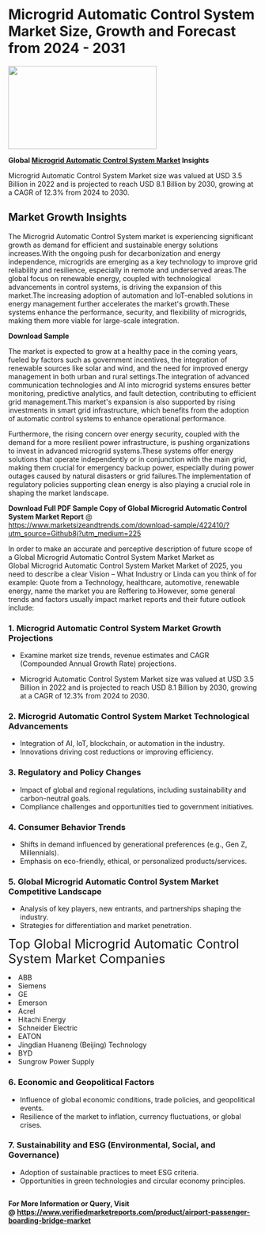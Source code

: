 <H1>Microgrid Automatic Control System Market Size, Growth and Forecast from 2024 - 2031</H1><img class="aligncenter size-medium wp-image-584254" src="https://thirdeyenews.in/wp-content/uploads/2024/09/Global-Market-Research-300x168.jpeg" alt="" width="300" height="168" /><p><strong>Global&nbsp;<a href="https://www.marketsizeandtrends.com/download-sample/422410/?utm_source=Github8j?utm_medium=225">Microgrid Automatic Control System Market</a> Insights</strong></p><p>Microgrid Automatic Control System Market size was valued at USD 3.5 Billion in 2022 and is projected to reach USD 8.1 Billion by 2030, growing at a CAGR of 12.3% from 2024 to 2030.</p><p><h2>Market Growth Insights</h2> <p>The Microgrid Automatic Control System market is experiencing significant growth as demand for efficient and sustainable energy solutions increases.With the ongoing push for decarbonization and energy independence, microgrids are emerging as a key technology to improve grid reliability and resilience, especially in remote and underserved areas.The global focus on renewable energy, coupled with technological advancements in control systems, is driving the expansion of this market.The increasing adoption of automation and IoT-enabled solutions in energy management further accelerates the market's growth.These systems enhance the performance, security, and flexibility of microgrids, making them more viable for large-scale integration.</p> <p><strong>Download Sample</strong></p> <p>The market is expected to grow at a healthy pace in the coming years, fueled by factors such as government incentives, the integration of renewable sources like solar and wind, and the need for improved energy management in both urban and rural settings.The integration of advanced communication technologies and AI into microgrid systems ensures better monitoring, predictive analytics, and fault detection, contributing to efficient grid management.This market's expansion is also supported by rising investments in smart grid infrastructure, which benefits from the adoption of automatic control systems to enhance operational performance.</p> <p>Furthermore, the rising concern over energy security, coupled with the demand for a more resilient power infrastructure, is pushing organizations to invest in advanced microgrid systems.These systems offer energy solutions that operate independently or in conjunction with the main grid, making them crucial for emergency backup power, especially during power outages caused by natural disasters or grid failures.The implementation of regulatory policies supporting clean energy is also playing a crucial role in shaping the market landscape.</p> <p><span class=""><strong>Download Full PDF Sample Copy of Global Microgrid Automatic Control System Market Report</strong> @ <a href="https://www.marketsizeandtrends.com/download-sample/422410/?utm_source=Github8j?utm_medium=225" target="_blank">https://www.marketsizeandtrends.com/download-sample/422410/?utm_source=Github8j?utm_medium=225</a></span></p><p>In order to make an accurate and perceptive description of future scope of a Global&nbsp;Microgrid Automatic Control System Market Market as Global&nbsp;Microgrid Automatic Control System Market Market of 2025, you need to describe a clear Vision &ndash; What Industry or Linda can you think of for example: Quote from a Technology, healthcare, automotive, renewable energy, name the market you are Reffering to.However, some general trends and factors usually impact market reports and their future outlook include:</p><h3>1.&nbsp;<strong>Microgrid Automatic Control System Market Growth Projections</strong></h3><ul><li>Examine market size trends, revenue estimates and CAGR (Compounded Annual Growth Rate) projections.</li><li><p>Microgrid Automatic Control System Market size was valued at USD 3.5 Billion in 2022 and is projected to reach USD 8.1 Billion by 2030, growing at a CAGR of 12.3% from 2024 to 2030.</p></li></ul><h3>2.&nbsp;<strong>Microgrid Automatic Control System Market Technological Advancements</strong></h3><ul><li>Integration of AI, IoT, blockchain, or automation in the industry.</li><li>Innovations driving cost reductions or improving efficiency.</li></ul><h3>3.&nbsp;<strong>Regulatory and Policy Changes</strong></h3><ul><li>Impact of global and regional regulations, including sustainability and carbon-neutral goals.</li><li>Compliance challenges and opportunities tied to government initiatives.</li></ul><h3>4.&nbsp;<strong>Consumer Behavior Trends</strong></h3><ul><li>Shifts in demand influenced by generational preferences (e.g., Gen Z, Millennials).</li><li>Emphasis on eco-friendly, ethical, or personalized products/services.</li></ul><h3>5.&nbsp;<strong>Global Microgrid Automatic Control System Market Competitive Landscape</strong></h3><ul><li>Analysis of key players, new entrants, and partnerships shaping the industry.</li><li>Strategies for differentiation and market penetration.</li></ul><p data-pm-slice="1 1 []"><span style="color: inherit; font-family: inherit; font-size: 25px;">Top Global Microgrid Automatic Control System Market Companies</span></p><div class="" data-test-id=""><p><li>ABB</li><li> Siemens</li><li> GE</li><li> Emerson</li><li> Acrel</li><li> Hitachi Energy</li><li> Schneider Electric</li><li> EATON</li><li> Jingdian Huaneng (Beijing) Technology</li><li> BYD</li><li> Sungrow Power Supply</li></p></div><h3>6.&nbsp;<strong>Economic and Geopolitical Factors</strong></h3><ul><li>Influence of global economic conditions, trade policies, and geopolitical events.</li><li>Resilience of the market to inflation, currency fluctuations, or global crises.</li></ul><h3>7.&nbsp;<strong>Sustainability and ESG (Environmental, Social, and Governance)</strong></h3><ul><li>Adoption of sustainable practices to meet ESG criteria.</li><li>Opportunities in green technologies and circular economy principles.</li></ul><h2><strong style="font-size: 14px;">For More Information or Query, Visit @&nbsp;</strong><a style="background-color: #ffffff; font-size: 14px;" href="https://www.marketsizeandtrends.com/report/microgrid-automatic-control-system-market/" target="_blank">https://www.verifiedmarketreports.com/product/airport-passenger-boarding-bridge-market</a></h2>